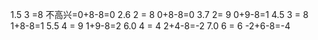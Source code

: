 1.5 3 =8
不高兴=0+8-8=0
2.6 2 = 8
0+8-8=0
3.7 2= 9
0+9-8=1
4.5 3 = 8
1+8-8=1
5.5 4 = 9
1+9-8=2
6.0 4 = 4
2+4-8=-2
7.0 6 = 6
-2+6-8=-4
